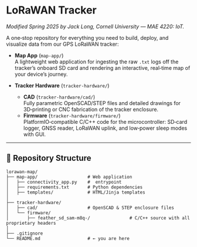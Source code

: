 # LoRaWAN Tracker
*Modified Spring 2025 by Jack Long, Cornell University — MAE 4220: IoT.*

A one‑stop repository for everything you need to build, deploy, and visualize data from our GPS LoRaWAN tracker:

- **Map App** (`map‑app/`)  
  A lightweight web application for ingesting the raw `.txt` logs off the tracker’s onboard SD card and rendering an interactive, real‑time map of your device’s journey.

- **Tracker Hardware** (`tracker‑hardware/`)  
  - **CAD** (`tracker‑hardware/cad/`)  
    Fully parametric OpenSCAD/STEP files and detailed drawings for 3D‑printing or CNC fabrication of the tracker enclosure.  
  - **Firmware** (`tracker‑hardware/firmware/`)  
    PlatformIO‑compatible C/C++ code for the microcontroller: SD‑card logger, GNSS reader, LoRaWAN uplink, and low‑power sleep modes with GUI.

---

## 📂 Repository Structure

```plaintext
lorawan-map/
├── map-app/                   # Web application
│   ├── connectivity_app.py    #  entrypoint
│   ├── requirements.txt       # Python dependencies
│   ├── templates/             # HTML/Jinja templates
│
├── tracker-hardware/          
│   ├── cad/                   # OpenSCAD & STEP enclosure files
│   └── firmware/              
│       ├── feather_sd_sam-m8q-/               # C/C++ source with all proprietary headers
│
├── .gitignore                 
└── README.md                  # ← you are here

